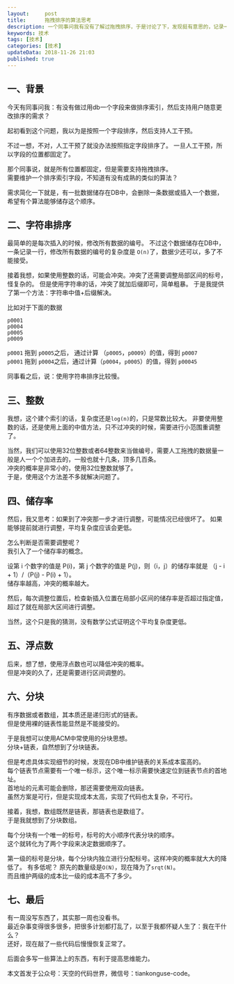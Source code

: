 ```yaml
---   
layout:     post  
title:      拖拽排序的算法思考 
description: 一个同事问我有没有了解过拖拽排序，于是讨论了下，发现挺有意思的，记录一下。
keywords: 技术 
tags: [技术]  
categories: [技术]  
updateData: 2018-11-26 21:03 
published: true   
---  
```


 


## 一、背景

今天有同事问我：有没有做过用db一个字段来做排序索引，然后支持用户随意更改排序的需求？  

起初看到这个问题，我以为是按照一个字段排序，然后支持人工干预。

不过一想，不对，人工干预了就没办法按照指定字段排序了。
一旦人工干预，所以字段的位置都固定了。

那个同事说，就是所有位置都固定，但是需要支持拖拽排序。  
需要维护一个排序索引字段，不知道有没有成熟的类似的算法？  

需求简化一下就是，有一批数据储存在DB中，会删除一条数据或插入一个数据，希望有个算法能够储存这个顺序。  

## 二、字符串排序

最简单的是每次插入的时候，修改所有数据的编号。
不过这个数据储存在DB中，一条记录一行，修改所有数据的编号的复杂度是 `O(n)`了，数据少还可以，多了不能接受。  


接着我想，如果使用整数的话，可能会冲突。冲突了还需要调整局部区间的标号，怪复杂的。
但是使用字符串的话，冲突了就加后缀即可，简单粗暴。
于是我提供了第一个方法：字符串中值+后缀解决。  

比如对于下面的数据

```
p0001
p0004
p0005
p0009
```

`p0001` 拖到 `p0005`之后， 通过计算 （`p0005`，`p0009`）的值，得到 `p0007`  
`p0001` 拖到 `p0004`之后，通过计算（`p0004`，`p0005`）的值，得到 `p00045`  


同事看之后，说：使用字符串排序比较慢。

## 三、整数


我想，这个建个索引的话，复杂度还是`log(n)`的，只是常数比较大。
非要使用整数的话，还是使用上面的中值方法，只不过冲突的时候，需要进行小范围重调整了。  


当然，我们可以使用32位整数或者64整数来当做编号，需要人工拖拽的数据量一般是人一个个加进去的，一般也就十几条，顶多几百条。  
冲突的概率是非常小的，使用32位整数就够了。  
于是，使用这个方法差不多就解决问题了。  



## 四、储存率

然后，我又思考：如果到了冲突那一步才进行调整，可能情况已经很坏了。
如果能够提前就进行调整，平均复杂度应该会更低。  


怎么判断是否需要调整呢？  
我引入了一个储存率的概念。  


设第 i 个数字的值是 P(i)，第 j 个数字的值是 P(j)，则（i，j）的储存率就是 （j - i + 1）/（P(j) - P(i) + 1）。  
储存率越高，冲突的概率越大。  

然后，每次调整位置后，检查新插入位置在局部小区间的储存率是否超过指定值，超过了就在局部大区间进行调整。  


当然，这个只是我的猜测，没有数学公式证明这个平均复杂度更低。


## 五、浮点数

后来，想了想，使用浮点数也可以降低冲突的概率。  
但是冲突的久了，还是需要进行区间调整的。  



## 六、分块


有序数据或者数组，其本质还是递归形式的链表。  
但是使用裸的链表性能显然是不能接受的。  


于是我想可以使用ACM中常使用的分块思想。  
分块+链表，自然想到了分块链表。  


但是考虑具体实现细节的时候，发现在DB中维护链表的关系成本蛮高的。  
每个链表节点需要有一个唯一标示，这个唯一标示需要快速定位到链表节点的首地址。  
首地址的元素可能会删除，那还需要使用双向链表。  
虽然方案是可行，但是实现成本太高，实现了代码也太复杂，不可行。  



接着，我想，数组既然是链表，那链表也是数组了。  
于是我就想到了分块数组。  


每个分块有一个唯一的标号，标号的大小顺序代表分块的顺序。  
这个就转化为了两个字段来决定数据顺序了。  


第一级的标号是分块，每个分块内独立进行分配标号。这样冲突的概率就大大的降低了。
有多低呢？ 原先的数量级是`O(N)`，现在降为了`srqt(N)`。  
而且维护两级的成本比一级的成本高不了多少。  


## 七、最后

有一周没写东西了，其实那一周也没看书。  
最近杂事变得很多很多，把很多计划都打乱了，以至于我都怀疑人生了：我在干什么？  
还好，现在敲了一些代码后慢慢恢复正常了。  


后面会多写一些算法上的东西，有利于提高思维能力。


本文首发于公众号：天空的代码世界，微信号：tiankonguse-code。  


